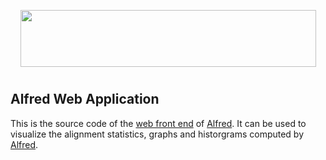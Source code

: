 <p align="center">
   <img width="473" height="91" src="https://raw.githubusercontent.com/tobiasrausch/alfred/master/alfred.png">
   <h1 align="center"></h1>
</p>

Alfred Web Application
----------------------

This is the source code of the [web front end](https://gear.embl.de/alfred) of [Alfred](https://github.com/tobiasrausch/alfred/). It can be used to visualize the alignment statistics, graphs and historgrams computed by [Alfred](https://github.com/tobiasrausch/alfred/).
